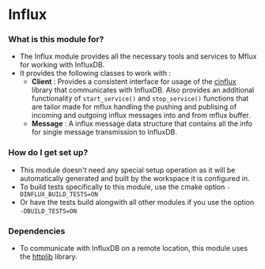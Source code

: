 # Influx #

### What is this module for? ###

* The Influx module provides all the necessary tools and services to Mflux for working with InfluxDB.
* It provides the following classes to work with :
    * **Client** : Provides a consistent interface for usage of the [cinflux]() library that communicates with InfluxDB. Also provides an additional functionality of `start_service()` and `stop_service()` functions that are tailor made for mflux handling the pushing and publising of incoming and outgoing influx messages into and from mflux buffer.
    * **Message** : A influx message data structure that contains all the info for single message transmission to InfluxDB.

### How do I get set up? ###

* This module doesn't need any special setup operation as it will be automatically generated and built by the workspace it is configured in.
* To build tests specifically to this module, use the cmake option `-DINFLUX_BUILD_TESTS=ON` 
* Or have the tests build alongwith all other modules if you use the option `-DBUILD_TESTS=ON`

### Dependencies ###

* To communicate with InfluxDB on a remote location, this module uses the [httplib]() library.
